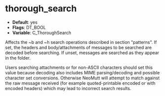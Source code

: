 # thorough_search

- **Default**: yes
- **Flags**: DT_BOOL
- **Variable**: C_ThoroughSearch

Affects the ~b and ~h search operations described in
section "patterns".  If set, the headers and body/attachments of
messages to be searched are decoded before searching. If unset,
messages are searched as they appear in the folder.

Users searching attachments or for non-ASCII characters should set
this value because decoding also includes MIME parsing/decoding and possible
character set conversions. Otherwise NeoMutt will attempt to match against the
raw message received (for example quoted-printable encoded or with encoded
headers) which may lead to incorrect search results.
